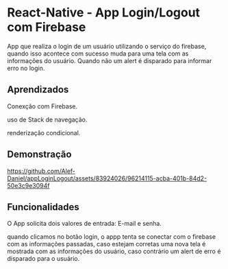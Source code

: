 
# React-Native - App Login/Logout com Firebase

App que realiza o login de um usuário utilizando o serviço do firebase, quando isso acontece com sucesso muda para uma tela com as informações do usuário. Quando não um alert é disparado para informar erro no login.






## Aprendizados

Conexção com Firebase.

uso de Stack de navegação.

renderização condicional.



## Demonstração


https://github.com/Alef-Daniel/appLoginLogout/assets/83924026/96214115-acba-401b-84d2-50e3c9e3094f

## Funcionalidades

O App solicita dois valores de entrada: E-mail e senha.

quando clicamos no botão login, o appp tenta se conectar com o firebase com as informações passadas, caso estejam corretas uma nova tela é mostrada com as informações do usuário, caso contrário um alert de erro é disparado para o usuário.

